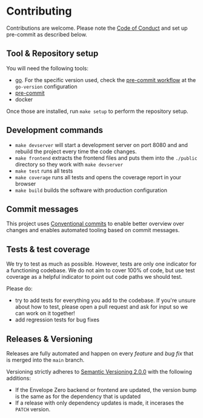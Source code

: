 # Contributing

Contributions are welcome. Please note the [Code of Conduct](CODE_OF_CONDUCT.md) and set up pre-commit as described below.

## Tool & Repository setup

You will need the following tools:

- [go](https://go.dev/). For the specific version used, check the [pre-commit workflow](.github/workflows/pre-commit.yml) at the `go-version` configuration
- [pre-commit](https://pre-commit.com/)
- docker

Once those are installed, run `make setup` to perform the repository setup.

## Development commands

- `make devserver` will start a development server on port 8080 and and rebuild the project every time the code changes.
- `make frontend` extracts the frontend files and puts them into the `./public` directory so they work with `make devserver`
- `make test` runs all tests
- `make coverage` runs all tests and opens the coverage report in your browser
- `make build` builds the software with production configuration

## Commit messages

This project uses [Conventional commits](https://www.conventionalcommits.org/en/v1.0.0-beta.4/)
to enable better overview over changes and enables automated tooling based on commit messages.

## Tests & test coverage

We try to test as much as possible. However, tests are only one indicator for a functioning codebase.
We do not aim to cover 100% of code, but use test coverage as a helpful indicator to point out code paths we should test.

Please do:

- try to add tests for everything you add to the codebase. If you're unsure about how to test, please open a pull request and ask for input so we can work on it together!
- add regression tests for bug fixes

## Releases & Versioning

Releases are fully automated and happen on every _feature_ and _bug fix_ that is merged into the `main` branch.

Versioning strictly adheres to [Semantic Versioning 2.0.0](https://semver.org/spec/v2.0.0.html) with the following additions:

- If the Envelope Zero backend or frontend are updated, the version bump is the same as for the dependency that is updated
- If a release with only dependency updates is made, it incerases the `PATCH` version.

